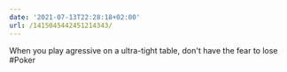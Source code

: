 ```yaml
---
date: '2021-07-13T22:28:18+02:00'
url: /1415045442451214343/
---
```

When you play agressive on a ultra-tight table, don't have the fear to lose #Poker
